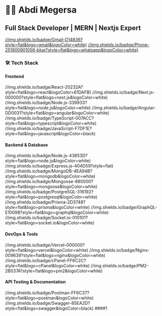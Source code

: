 # 👨‍💻 Abdi Megersa 
## Full Stack Developer | MERN | Nextjs Expert 
[//img.shields.io/badge/Gmail-D14836?style=flat&logo=gmail&logoColor=white)](mailto:abdimegersa14@gmail.com) 
[//img.shields.io/badge/Phone-251900901056-blue?style=flat&logo=whatsapp&logoColor=white)](tel:+251900901056) 
### 🛠️ Tech Stack 
#### Frontend 
//img.shields.io/badge/React-20232A?style=flat&logo=react&logoColor=61DAFB) 
//img.shields.io/badge/Next.js-000000?style=flat&logo=next.js&logoColor=white) 
//img.shields.io/badge/Node.js-339933?style=flat&logo=node.js&logoColor=white) 
//img.shields.io/badge/Angular-DD0031?style=flat&logo=angular&logoColor=white) 
//img.shields.io/badge/TypeScript-007ACC?style=flat&logo=typescript&logoColor=white) 
//img.shields.io/badge/JavaScript-F7DF1E?style=flat&logo=javascript&logoColor=black) 
#### Backend & Database 
//img.shields.io/badge/Node.js-43853D?style=flat&logo=node.js&logoColor=white) 
//img.shields.io/badge/Express.js-404D59?style=flat) 
//img.shields.io/badge/MongoDB-4EA94B?style=flat&logo=mongodb&logoColor=white) 
//img.shields.io/badge/Mongoose-880000?style=flat&logo=mongoose&logoColor=white) 
//img.shields.io/badge/PostgreSQL-316192?style=flat&logo=postgresql&logoColor=white) 
//img.shields.io/badge/Prisma-2D3748?style=flat&logo=prisma&logoColor=white) 
//img.shields.io/badge/GraphQL-E10098?style=flat&logo=graphql&logoColor=white) 
//img.shields.io/badge/Socket.io-010101?style=flat&logo=socket.io&logoColor=white) 
#### DevOps & Tools 
//img.shields.io/badge/Vercel-000000?style=flat&logo=vercel&logoColor=white) 
//img.shields.io/badge/Nginx-009639?style=flat&logo=nginx&logoColor=white) 
//img.shields.io/badge/cPanel-FF6C2C?style=flat&logo=cPanel&logoColor=white) 
//img.shields.io/badge/PM2-2B037A?style=flat&logo=pm2&logoColor=white) 
#### API Testing & Documentation 
//img.shields.io/badge/Postman-FF6C37?style=flat&logo=postman&logoColor=white) 
//img.shields.io/badge/Swagger-85EA2D?style=flat&logo=swagger&logoColor=black) 
####1 
